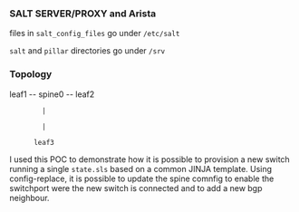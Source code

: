 ### SALT SERVER/PROXY and Arista

files in `salt_config_files` go under `/etc/salt`

`salt` and `pillar` directories go under `/srv`

 ### Topology

 leaf1 -- spine0 -- leaf2

            |

            |

          leaf3

I used this POC to demonstrate how it is possible to provision a new switch
running a single `state.sls` based on a common JINJA template.
Using config-replace, it is possible to update the spine comnfig to enable the
switchport were the new switch is connected and to add a new bgp neighbour.

